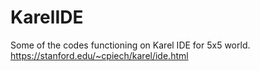 # KarelIDE
Some of the codes functioning on Karel IDE for 5x5 world. https://stanford.edu/~cpiech/karel/ide.html
